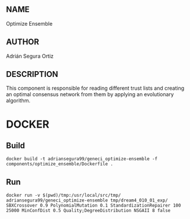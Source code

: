 ## NAME

Optimize Ensemble

## AUTHOR

Adrián Segura Ortiz

## DESCRIPTION

This component is responsible for reading different trust lists and creating an optimal consensus network from them by applying an evolutionary algorithm.

# DOCKER

## Build

```
docker build -t adriansegura99/geneci_optimize-ensemble -f components/optimize_ensemble/Dockerfile .
```

## Run

```
docker run -v $(pwd)/tmp:/usr/local/src/tmp/ adriansegura99/geneci_optimize-ensemble tmp/dream4_010_01_exp/ SBXCrossover 0.9 PolynomialMutation 0.1 StandardizationRepairer 100 25000 MinConfDist 0.5 Quality;DegreeDistribution NSGAII 8 false
```
